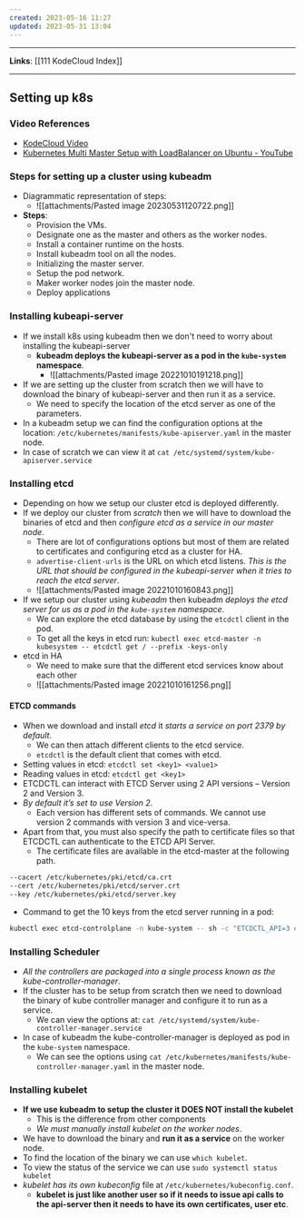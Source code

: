 ```yaml
---
created: 2023-05-16 11:27
updated: 2023-05-31 13:04
---
```

---
**Links**: [[111 KodeCloud Index]]

---
## Setting up k8s
### Video References
- [KodeCloud Video](https://drive.google.com/file/d/128DNyfWY6-w5bDQWgPRT_hIe2-gXnbcu/view)
- [Kubernetes Multi Master Setup with LoadBalancer on Ubuntu - YouTube](https://www.youtube.com/watch?v=Zxozz8P_l5M)

### Steps for setting up a cluster using kubeadm
- Diagrammatic representation of steps:
	- ![[attachments/Pasted image 20230531120722.png]]
- **Steps**:
	- Provision the VMs.
	- Designate one as the master and others as the worker nodes.
	- Install a container runtime on the hosts.
	- Install kubeadm tool on all the nodes.
	- Initializing the master server.
	- Setup the pod network.
	- Maker worker nodes join the master node.
	- Deploy applications

### Installing kubeapi-server
- If we install k8s using kubeadm then we don't need to worry about installing the kubeapi-server 
	- **kubeadm deploys the kubeapi-server as a pod in the `kube-system` namespace**.
		- ![[attachments/Pasted image 20221010191218.png]]
- If we are setting up the cluster from scratch then we will have to download the binary of kubeapi-server and then run it as a service.
	- We need to specify the location of the etcd server as one of the parameters.
- In a kubeadm setup we can find the configuration options at the location: `/etc/kubernetes/manifests/kube-apiserver.yaml` in the master node.
- In case of scratch we can view it at `cat /etc/systemd/system/kube-apiserver.service`

### Installing etcd
- Depending on how we setup our cluster etcd is deployed differently.
- If we deploy our cluster from *scratch* then we will have to download the binaries of etcd and then *configure etcd as a service in our master node*.
	- There are lot of configurations options but most of them are related to certificates and configuring etcd as a cluster for HA.
	- `advertise-client-urls` is the URL on which etcd listens. *This is the URL that should be configured in the kubeapi-server when it tries to reach the etcd server*.
	- ![[attachments/Pasted image 20221010160843.png]]
- If we setup our cluster using *kubeadm* then kubeadm *deploys the etcd server for us as a pod in the `kube-system` namespace*.
	- We can explore the etcd database by using the `etcdctl` client in the pod.
	- To get all the keys in etcd run: `kubectl exec etcd-master -n kubesystem -- etcdctl get / --prefix -keys-only`
- etcd in HA
	- We need to make sure that the different etcd services know about each other
	- ![[attachments/Pasted image 20221010161256.png]]

#### ETCD commands
- When we download and install *etcd* it *starts a service on port 2379 by default*.
	- We can then attach different clients to the etcd service.
	- `etcdctl` is the default client that comes with etcd.
- Setting values in etcd: `etcdctl set <key1> <value1>`
- Reading values in etcd: `etcdctl get <key1>`
- ETCDCTL can interact with ETCD Server using 2 API versions – Version 2 and Version 3.
- *By default it’s set to use Version 2*. 
	- Each version has different sets of commands. We cannot use version 2 commands with version 3 and vice-versa.
- Apart from that, you must also specify the path to certificate files so that ETCDCTL can authenticate to the ETCD API Server. 
	- The certificate files are available in the etcd-master at the following path.
```bash
--cacert /etc/kubernetes/pki/etcd/ca.crt  
--cert /etc/kubernetes/pki/etcd/server.crt  
--key /etc/kubernetes/pki/etcd/server.key
```

- Command to get the 10 keys from the etcd server running in a pod:
```bash
kubectl exec etcd-controlplane -n kube-system -- sh -c "ETCDCTL_API=3 etcdctl get / --prefix --keys-only --limit=10 --cacert /etc/kubernetes/pki/etcd/ca.crt --cert /etc/kubernetes/pki/etcd/server.crt --key /etc/kubernetes/pki/etcd/server.key"
```

### Installing Scheduler
- *All the controllers are packaged into a single process known as the kube-controller-manager*.
- If the cluster has to be setup from scratch then we need to download the binary of kube controller manager and configure it to run as a service.
	- We can view the options at: `cat /etc/systemd/system/kube-controller-manager.service`
- In case of kubeadm the kube-controller-manager is deployed as pod in the `kube-system` namespace.
	- We can see the options using `cat /etc/kubernetes/manifests/kube-controller-manager.yaml` in the master node.

### Installing kubelet
- **If we use kubeadm to setup the cluster it DOES NOT install the kubelet**
	- This is the difference from other components 
	- *We must manually install kubelet on the worker nodes*.
- We have to download the binary and **run it as a service** on the worker node.
- To find the location of the binary we can use `which kubelet`.
- To view the status of the service we can use `sudo systemctl status kubelet`
- *kubelet has its own kubeconfig* file at `/etc/kubernetes/kubeconfig.conf`.
	- **kubelet is just like another user so if it needs to issue api calls to the api-server then it needs to have its own certificates, user etc**.
